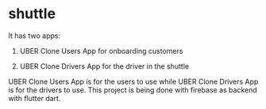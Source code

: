 # shuttle
It has two apps:

1) UBER Clone Users App for onboarding customers

2) UBER Clone Drivers App for the driver in the shuttle

UBER Clone Users App is for the users to use while UBER Clone Drivers App is for the drivers to use. This project is being done with firebase as backend with flutter dart.
